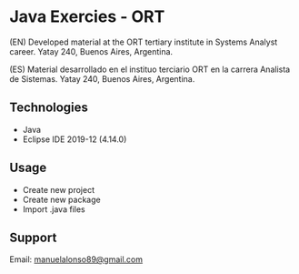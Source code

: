 # Java Exercies - ORT

(EN) Developed material at the ORT tertiary institute in Systems Analyst career. Yatay 240, Buenos Aires, Argentina.

(ES) Material desarrollado en el instituo terciario ORT en la carrera Analista de Sistemas. Yatay 240, Buenos Aires, Argentina.

## Technologies

* Java
* Eclipse IDE 2019-12 (4.14.0)

## Usage

* Create new project
* Create new package
* Import .java files

## Support

Email: manuelalonso89@gmail.com
